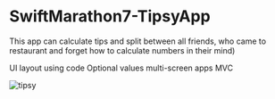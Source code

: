 # SwiftMarathon7-TipsyApp
This app can calculate tips and split between all friends, who came to restaurant and forget how to calculate numbers in their mind)

UI layout using code
Optional values
multi-screen apps
MVC

![tipsy](https://user-images.githubusercontent.com/118765521/235604078-e9450ab0-c004-4273-85a6-5b515ce0d42f.gif)
